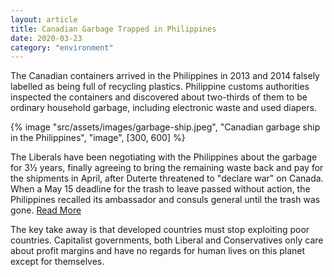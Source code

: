 ```yaml
---
layout: article
title: Canadian Garbage Trapped in Philippines
date: 2020-03-23
category: "environment"
---
```


The Canadian containers arrived in the Philippines in 2013 and 2014 falsely labelled as being full of recycling plastics. Philippine customs authorities inspected the containers and discovered about two-thirds of them to be ordinary household garbage, including electronic waste and used diapers.

<!-- excerpt -->

{% image "src/assets/images/garbage-ship.jpeg", "Canadian garbage ship in the Philippines", "image", [300, 600] %}

The Liberals have been negotiating with the Philippines about the garbage for 3½ years, finally agreeing to bring the remaining waste back and pay for the shipments in April, after Duterte threatened to "declare war" on Canada. When a May 15 deadline for the trash to leave passed without action, the Philippines recalled its ambassador and consuls general until the trash was gone. [Read More](https://www.cbc.ca/news/science/canadian-garbage-from-philippines-departure-1.5156007)

The key take away is that developed countries must stop exploiting poor countries. Capitalist governments, both Liberal and Conservatives only care about profit margins and have no regards for human lives on this planet except for themselves.
